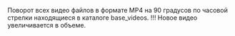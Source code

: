 Поворот всех видео файлов в формате MP4 на 90 градусов по часовой стрелки находящиеся в каталоге base_videos.
!!! Новое видео увеличивается в объеме.
